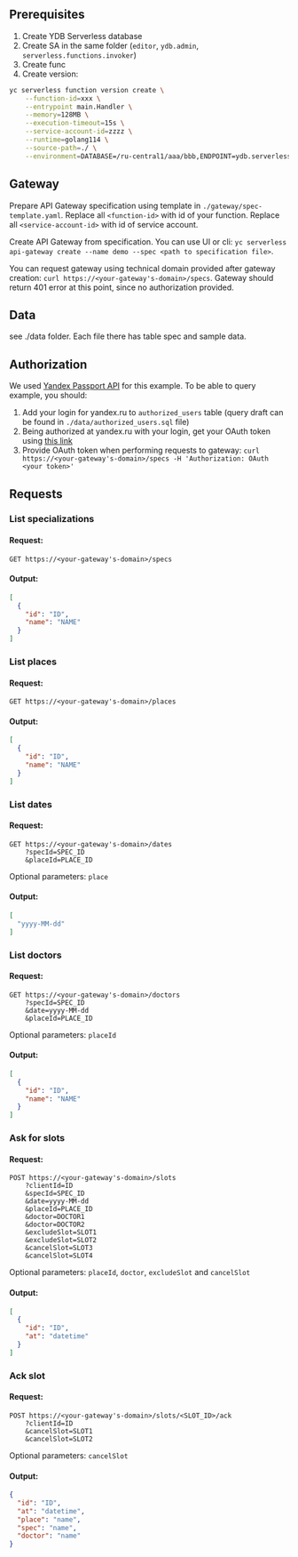 ## Prerequisites

1. Create YDB Serverless database
2. Create SA in the same folder (`editor`, `ydb.admin`, `serverless.functions.invoker`)
3. Create func
4. Create version:
```bash
yc serverless function version create \
    --function-id=xxx \
    --entrypoint main.Handler \
    --memory=128MB \
    --execution-timeout=15s \
    --service-account-id=zzzz \
    --runtime=golang114 \
    --source-path=./ \
    --environment=DATABASE=/ru-central1/aaa/bbb,ENDPOINT=ydb.serverless.yandexcloud.net:2135
```

## Gateway
Prepare API Gateway specification using template in `./gateway/spec-template.yaml`. Replace all `<function-id>` with id of your function. Replace all `<service-account-id>` with id of service account.

Create API Gateway from specification. You can use UI or cli:
`yc serverless api-gateway create --name demo --spec <path to specification file>`.


You can request gateway using technical domain provided after gateway creation: `curl https://<your-gateway's-domain>/specs`. Gateway should return 401 error at this point, since no authorization provided.

## Data

see ./data folder. Each file there has table spec and sample data.

## Authorization
We used [Yandex Passport API](https://yandex.ru/dev/passport/) for this example. To be able to query example, you should:
1. Add your login for yandex.ru to `authorized_users` table (query draft can be found in `./data/authorized_users.sql` file)
2. Being authorized at yandex.ru with your login, get your OAuth token using [this link](https://oauth.yandex.ru/authorize?response_type=token&client_id=1aae8f1865154cbc86da0d9641d51539)
3. Provide OAuth token when performing requests to gateway: `curl https://<your-gateway's-domain>/specs -H 'Authorization: OAuth <your token>'`
## Requests

### List specializations

#### Request:

```
GET https://<your-gateway's-domain>/specs
```

#### Output:

```json
[
  {
    "id": "ID",
    "name": "NAME"
  }
]
```

### List places

#### Request:

```
GET https://<your-gateway's-domain>/places
```

#### Output:

```json
[
  {
    "id": "ID",
    "name": "NAME"
  }
]
```

### List dates

#### Request:

```
GET https://<your-gateway's-domain>/dates
    ?specId=SPEC_ID
    &placeId=PLACE_ID
```

Optional parameters: `place`

#### Output:

```json
[
  "yyyy-MM-dd"
]
```

### List doctors

#### Request:

```
GET https://<your-gateway's-domain>/doctors
    ?specId=SPEC_ID
    &date=yyyy-MM-dd
    &placeId=PLACE_ID
```

Optional parameters: `placeId`

#### Output:

```json
[
  {
    "id": "ID",
    "name": "NAME"
  }
]
```

### Ask for slots

#### Request:

```
POST https://<your-gateway's-domain>/slots
    ?clientId=ID
    &specId=SPEC_ID
    &date=yyyy-MM-dd
    &placeId=PLACE_ID
    &doctor=DOCTOR1
    &doctor=DOCTOR2
    &excludeSlot=SLOT1
    &excludeSlot=SLOT2
    &cancelSlot=SLOT3
    &cancelSlot=SLOT4
```

Optional parameters: `placeId`, `doctor`, `excludeSlot` and `cancelSlot`

#### Output:

```json
[
  {
    "id": "ID",
    "at": "datetime"
  }
]
```

### Ack slot

#### Request:

```
POST https://<your-gateway's-domain>/slots/<SLOT_ID>/ack
    ?clientId=ID
    &cancelSlot=SLOT1
    &cancelSlot=SLOT2
```

Optional parameters: `cancelSlot`

#### Output:

```json
{
  "id": "ID",
  "at": "datetime",
  "place": "name",
  "spec": "name",
  "doctor": "name"
}
```